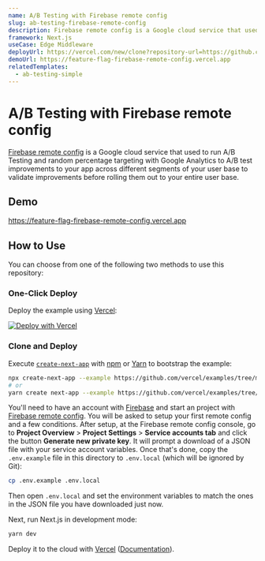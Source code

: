 ```yaml
---
name: A/B Testing with Firebase remote config
slug: ab-testing-firebase-remote-config
description: Firebase remote config is a Google cloud service that used to run A/B Testing and random percentage targeting with Google Analytics to A/B test improvements to your app across different segments of your user base to validate improvements before rolling them out to your entire user base.
framework: Next.js
useCase: Edge Middleware
deployUrl: https://vercel.com/new/clone?repository-url=https://github.com/vercel/examples/tree/main/edge-middleware/feature-flag-firebase-remote-config&env=PRIVATE_KEY_ID,PRIVATE_KEY,CLIENT_EMAIL,CLIENT_ID,AUTH_URI,TOKEN_URI,AUTH_PROVIDER_X509_CERT_URL,CLIENT_X509_CERT_URL&project-name=feature-flag-firebase-remote-config&repository-name=feature-flag-firebase-remote-config
demoUrl: https://feature-flag-firebase-remote-config.vercel.app
relatedTemplates:
  - ab-testing-simple
---
```


# A/B Testing with Firebase remote config

[Firebase remote config](https://firebase.google.com/docs/remote-config) is a Google cloud service that used to run A/B Testing and random percentage targeting with Google Analytics to A/B test improvements to your app across different segments of your user base to validate improvements before rolling them out to your entire user base.

## Demo

https://feature-flag-firebase-remote-config.vercel.app

## How to Use

You can choose from one of the following two methods to use this repository:

### One-Click Deploy

Deploy the example using [Vercel](https://vercel.com?utm_source=github&utm_medium=readme):

[![Deploy with Vercel](https://vercel.com/button)](https://vercel.com/new/clone?repository-url=https://github.com/vercel/examples/tree/main/edge-middleware/feature-flag-firebase-remote-config&env=PRIVATE_KEY_ID,PRIVATE_KEY,CLIENT_EMAIL,CLIENT_ID,AUTH_URI,TOKEN_URI,AUTH_PROVIDER_X509_CERT_URL,CLIENT_X509_CERT_URL&project-name=feature-flag-firebase-remote-config&repository-name=feature-flag-firebase-remote-config)

### Clone and Deploy

Execute [`create-next-app`](https://github.com/vercel/next.js/tree/canary/packages/create-next-app) with [npm](https://docs.npmjs.com/cli/init) or [Yarn](https://yarnpkg.com/lang/en/docs/cli/create/) to bootstrap the example:

```bash
npx create-next-app --example https://github.com/vercel/examples/tree/main/edge-middleware/feature-flag-firebase-remote-config feature-flag-firebase-remote-config
# or
yarn create next-app --example https://github.com/vercel/examples/tree/main/edge-middleware/feature-flag-firebase-remote-config feature-flag-firebase-remote-config
```

You'll need to have an account with [Firebase](https://firebase.google.com) and start an project with [Firebase remote config](https://firebase.google.com/docs/remote-config). You will be asked to setup your first remote config and a few conditions. After setup, at the Firebase remote config console, go to **Project Overview** > **Project Settings** > **Service accounts tab** and click the button **Generate new private key**. It will prompt a download of a JSON file with your service account variables. Once that's done, copy the `.env.example` file in this directory to `.env.local` (which will be ignored by Git):

```bash
cp .env.example .env.local
```

Then open `.env.local` and set the environment variables to match the ones in the JSON file you have downloaded just now.

Next, run Next.js in development mode:

```bash
yarn dev
```

Deploy it to the cloud with [Vercel](https://vercel.com/new?utm_source=github&utm_medium=readme&utm_campaign=edge-middleware-eap) ([Documentation](https://nextjs.org/docs/deployment)).
